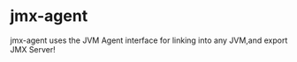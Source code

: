 jmx-agent
=========

jmx-agent uses the JVM Agent interface for linking into any JVM,and export JMX Server!
